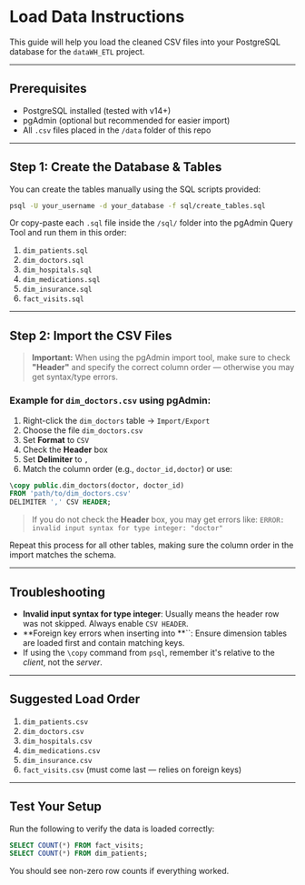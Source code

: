 # Load Data Instructions

This guide will help you load the cleaned CSV files into your PostgreSQL database for the `dataWH_ETL` project.

---

## Prerequisites

- PostgreSQL installed (tested with v14+)
- pgAdmin (optional but recommended for easier import)
- All `.csv` files placed in the `/data` folder of this repo

---

## Step 1: Create the Database & Tables

You can create the tables manually using the SQL scripts provided:

```bash
psql -U your_username -d your_database -f sql/create_tables.sql
```

Or copy-paste each `.sql` file inside the `/sql/` folder into the pgAdmin Query Tool and run them in this order:

1. `dim_patients.sql`
2. `dim_doctors.sql`
3. `dim_hospitals.sql`
4. `dim_medications.sql`
5. `dim_insurance.sql`
6. `fact_visits.sql`

---

## Step 2: Import the CSV Files

> **Important:** When using the pgAdmin import tool, make sure to check **"Header"** and specify the correct column order — otherwise you may get syntax/type errors.

### Example for `dim_doctors.csv` using pgAdmin:

1. Right-click the `dim_doctors` table → `Import/Export`
2. Choose the file `dim_doctors.csv`
3. Set **Format** to `CSV`
4. Check the **Header** box
5. Set **Delimiter** to `,`
6. Match the column order (e.g., `doctor_id,doctor`) or use:

```sql
\copy public.dim_doctors(doctor, doctor_id)
FROM 'path/to/dim_doctors.csv'
DELIMITER ',' CSV HEADER;
```

> If you do not check the **Header** box, you may get errors like: `ERROR: invalid input syntax for type integer: "doctor"`

Repeat this process for all other tables, making sure the column order in the import matches the schema.

---

## Troubleshooting

- **Invalid input syntax for type integer**: Usually means the header row was not skipped. Always enable `CSV HEADER`.
- **Foreign key errors when inserting into **``: Ensure dimension tables are loaded first and contain matching keys.
- If using the `\copy` command from `psql`, remember it's relative to the *client*, not the *server*.

---

## Suggested Load Order

1. `dim_patients.csv`
2. `dim_doctors.csv`
3. `dim_hospitals.csv`
4. `dim_medications.csv`
5. `dim_insurance.csv`
6. `fact_visits.csv` (must come last — relies on foreign keys)

---

## Test Your Setup

Run the following to verify the data is loaded correctly:

```sql
SELECT COUNT(*) FROM fact_visits;
SELECT COUNT(*) FROM dim_patients;
```

You should see non-zero row counts if everything worked.

